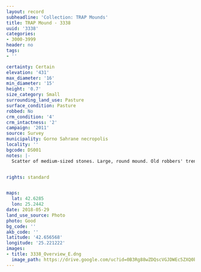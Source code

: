 ```yaml
---
layout: record
subheadline: 'Collection: TRAP Mounds'
title: TRAP Mound - 3338
uuid: '3338'
categories:
- 3000-3999
header: no
tags:
- ''

certainty: Certain
elevation: '431'
max_diameter: '16'
min_diameter: '15'
height: '0.7'
size_category: Small
surrounding_land_use: Pasture
surface_condition: Pasture
robbed: No
crm_condition: '4'
crm_intactness: '2'
campaign: '2011'
source: Survey
municipality: Gorno Sahrane necropolis
locality: ''
bgcode: DS001
notes: |-
  Scatter of medium-sized stones. Large, round mound. Old robbers' trench's.


rights: standard


maps:
  lat: 42.6285
  lon: 25.2442
date: 2018-05-29
land_use_source: Photo
photo: Good
bg_code: ''
akb_code: ''
latitude: '42.656568'
longitude: '25.221222'
images:
- title: 3338_Overview_E.dng
  image_path: https://drive.google.com/uc?id=0B3Rg88wZDQscVGJDWEc5ZXQ0bGM
---
```

